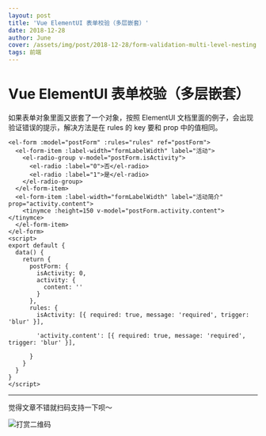 ```yaml
---
layout: post
title: 'Vue ElementUI 表单校验（多层嵌套）'
date: 2018-12-28
author: June
cover: /assets/img/post/2018-12-28/form-validation-multi-level-nesting.png
tags: 前端
---
```


# Vue ElementUI 表单校验（多层嵌套）

如果表单对象里面又嵌套了一个对象，按照 ElementUI 文档里面的例子，会出现验证错误的提示，解决方法是在 rules 的 key 要和 prop 中的值相同。

```vue
<el-form :model="postForm" :rules="rules" ref="postForm">
  <el-form-item :label-width="formLabelWidth" label="活动">
    <el-radio-group v-model="postForm.isActivity">
      <el-radio :label="0">否</el-radio>
      <el-radio :label="1">是</el-radio>
    </el-radio-group>
  </el-form-item>
  <el-form-item :label-width="formLabelWidth" label="活动简介" prop="activity.content">
    <tinymce :height=150 v-model="postForm.activity.content"></tinymce>
  </el-form-item>
</el-form>
<script>
export default {
  data() {
    return {
      postForm: {
        isActivity: 0,
        activity: {
          content: ''
        }
      },
      rules: {
        isActivity: [{ required: true, message: 'required', trigger: 'blur' }],

        'activity.content': [{ required: true, message: 'required', trigger: 'blur' }],

      }
    }
  }
}
</script>
```

---

觉得文章不错就扫码支持一下呗～

![打赏二维码]({{site.baseurl}}/assets/img/post/pay-qr.jpg)

